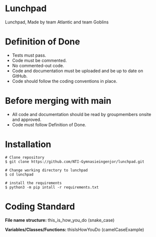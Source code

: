 # Lunchpad
Lunchpad, Made by team Atlantic and team Goblins

# Definition of Done
+ Tests must pass.
+ Code must be commented.
+ No commented-out code.
+ Code and documentation must be uploaded and be up to date on GitHub.
+ Code should follow the coding conventions in place.

# Before merging with main
+ All code and documentation should be read by groupmembers onsite and approved.
+ Code must follow Definition of Done.

# Installation
```
# Clone repository
$ git clone https://github.com/NTI-Gymnasieingenjor/lunchpad.git

# Change working directory to lunchpad
$ cd lunchpad

# install the requirements
$ python3 -m pip intall -r requirements.txt
```

# Coding Standard
**File name structure:** this_is_how_you_do (snake_case)

**Variables/Classes/Functions:** thisIsHowYouDo (camelCaseExample)
